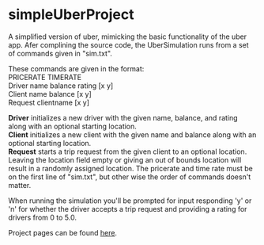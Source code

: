 # simpleUberProject
A simplified version of uber, mimicking the basic functionality of the uber app.
Afer complining the source code, the UberSimulation runs from a set of commands given in "sim.txt".

These commands are given in the format:  
     PRICERATE TIMERATE  
     Driver name balance rating [x y]  
     Client name balance [x y]  
     Request clientname [x y]  

**Driver** initializes a new driver with the given name, balance, and rating along with an optional starting location.  
**Client** initializes a new client with the given name and balance along with an optional starting location.  
**Request** starts a trip request from the given client to an optional location.  
Leaving the location field empty or giving an out of bounds location will result in a randomly assigned location.
The pricerate and time rate must be on the first line of "sim.txt", but other wise the order of commands doesn't matter.

When running the simulation you'll be prompted for input responding 'y' or 'n' for whether the driver accepts a trip
request and providing a rating for drivers from 0 to 5.0.

Project pages can be found [here](jaketerrito.github.io/simpleUberProject).
